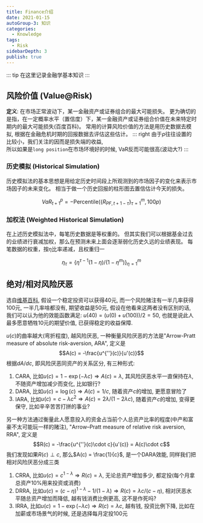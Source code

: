 ```yaml
---
title: Finance介绍
date: 2021-01-15
autoGroup-3: 知识 
categories:
  - Knowledge
tags:
  - Risk
sidebarDepth: 3
publish: true
---
```



::: tip
在这里记录金融学基本知识
:::

<!-- more -->

## 风险价值 (Value@Risk)
__定义__: 在市场正常波动下，某一金融资产或证券组合的最大可能损失。 更为确切的是指，在一定概率水平（置信度）下，某一金融资产或证券组合价值在未来特定时期内的最大可能损失(百度百科)。 常用的计算风险价值的方法是用历史数据去模拟, 根据在金融危机时期的回报数据去评估这些估计。
::: right
由于$p$往往设置的比较小，我们关注的因而是损失端的收益, <br>所以如果是`long position`在市场环境好的时候, VaR反而可能很高(波动大?)
:::


### 历史模拟 (Historical Simulation)
历史模拟法的基本思想是用给定历史时间段上所观测到的市场因子的变化来表示市场因子的未来变化。 相当于做一个历史回报的柱形图去置信估计今天的损失。

$$VaR_{t+1}^p = -\text{Percentile}\Big(\{R_{PF,t+1-\tau}\}_{\tau=1}^m, 100p\Big)$$

### 加权法 (Weighted Historical Simulation)
在上述历史模拟法中，每笔历史数据是等权重的。 但其实我们可以根据基金过去的业绩进行衰减加权，那么在预测未来上面会逐渐弱化历史久远的业绩表现。 每笔数据的权重，按$\eta$比率递减，且权重归一

$$\eta_\tau = \Big\{\eta^{\tau-1}(1-\eta)/(1-\eta^m)\Big\}_{\eta=1}^m$$


## 绝对/相对风险厌恶

选自[维基百科](https://en.wikipedia.org/wiki/Risk_aversion), 假设一个稳定投资可以获得$40$元, 而一个风险赌注有一半几率获得$100$元, 一半几率啥都没有, 期望收益是$50$元, 假设在他看来这两者没有区别的话, 我们可以认为他的效能函数满足: $u(40) = (u(0) + u(100))/2 = 50$, 也就是说此人最多愿意牺牲$10$元的期望价值, 已获得稳定的收益保障. 

$u(c)$的曲率越大(弯折程度), 越风险厌恶, 一种衡量风险厌恶的方法是"Arrow-Pratt measure of absolute risk-aversion, ARA", 定义是
$$A(c) = -\frac{u^{''}(c)}{u'(c)}$$
根据$dA/dc$, 即风险厌恶同资产的关系区分, 有三种形式:
1. CARA, 比如$u(c) = 1 - \exp(-\lambda c) \Rightarrow A(c) = \lambda$, 其风险厌恶水平一直保持在$\lambda$, 不随资产增加减少而变化, 比如银行?
2. DARA, 比如$u(c) = \log(c) \Rightarrow A(c) = 1/c$, 随着资产$c$的增加, 更愿意冒险了
3. IARA, 比如$u(c) = c - \lambda c^2 \Rightarrow A(c) = 2\lambda/(1-2\lambda c)$, 随着资产$c$的增加, 变得更保守, 比如辛辛苦苦打拼的事业?

另一种方法通过衡量此人愿意投入的资金占当前个人总资产比率的程度(中产和富豪不太可能玩一样的赌注), "Arrow–Pratt measure of relative risk aversion, RRA", 定义是
$$R(c) = -\frac{u^{''}(c)\cdot c}{u'(c)} = A(c)\cdot c$$
我们发现如果$R(c) \perp c$, 那么$A(c) = \frac{1}{c}$, 是一个DARA效能, 同样我们把相对风险厌恶分成三类
1. CRRA, 比如$u(c) = c^{1-\lambda} \Rightarrow R(c) = \lambda$, 无论总资产增加多少, 都定投(每个月拿总资产10%用来投资或消费)
2. DRRA, 比如$u(c) = (c-\eta)^{1-\lambda}-1/(1-\lambda) \Rightarrow R(c) = \lambda c/(c-\eta)$, 相对厌恶水平随总资产增加而降低, 越有钱消费比例更高, 这不是作死吗?
3. IRRA, 比如$u(c) = 1-\exp(-\lambda c) \Rightarrow R(c) = \lambda c$, 越有钱, 投资比例下降, 比如在加薪或市场景气的时候, 还是选择每月定投$100$元

<!-- to do: https://zhuanlan.zhihu.com/p/24311879 分析CYTHON的用法 -->

